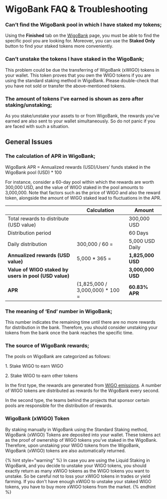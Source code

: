 # WigoBank FAQ & Troubleshooting

### **Can’t find the WigoBank pool in which I have staked my tokens;**

Using the **Finished** tab on the [WigoBank](https://wigoswap.io/bank) page, you must be able to find the specific pool you are looking for. Moreover, you can use the **Staked Only** button to find your staked tokens more conveniently.&#x20;

### **Can’t unstake the tokens I have staked in the WigoBank;**

This problem could be due the transferring of WigoBank (xWIGO) tokens in your wallet. This token proves that you own the WIGO tokens if you are using the standard staking method in WigoBank. Please double-check that you have not sold or transfer the above-mentioned tokens.&#x20;

### **The amount of tokens I’ve earned is shown as zero after staking/unstaking;**

As you stake/unstake your assets to or from WigoBank, the rewards you’ve earned are also sent to your wallet simultaneously. So do not panic if you are faced with such a situation.&#x20;

## **General Issues** &#x20;

### **The calculation of APR in WigoBank;**&#x20;

WigoBank APR = Annualized rewards (USD)/Users’ funds staked in the WigoBank pool (USD) \* 100

For instance, consider a 60-day pool within which the rewards are worth 300,000 USD, and the value of WIGO staked in the pool amounts to 3,000,000. Note that factors such as the price of WIGO and also the reward token, alongside the amount of WIGO staked lead to fluctuations in the APR.

|                                                       | Calculation                       | Amount            |
| ----------------------------------------------------- | --------------------------------- | ----------------- |
| Total rewards to distribute (USD value)               |                                   | 300,000 USD       |
| Distribution period                                   |                                   | 60 Days           |
| Daily distribution                                    | 300,000 / 60 =                    | 5,000 USD Daily   |
| **Annualized rewards (USD value)**                    | 5,000 \* 365 =                    | **1,825,000 USD** |
| **Value of WIGO staked by users in pool (USD value)** |                                   | **3,000,000 USD** |
| **APR**                                               | (1,825,000 / 3,000,000) \* 100 =  | **60.83% APR**    |



### **The meaning of ‘End’ number in WigoBank;**

This number indicates the remaining time until there are no more rewards for distribution in the bank. Therefore, you should consider unstaking your tokens from the bank once the bank reaches the specific time.&#x20;



### **The source of WigoBank rewards;**

The pools on WigoBank are categorized as follows:

1\. Stake WIGO to earn WIGO

2\. Stake WIGO to earn other tokens

In the first type, the rewards are generated from [WIGO emissions](../../tokenomics/rewards-distribution.md). A number of WIGO tokens are distributed as rewards for the WigoBank every second.

In the second type, the teams behind the projects that sponsor certain pools are responsible for the distribution of rewards.&#x20;



### **WigoBank (xWIGO) Token**

By staking manually in WigoBank using the Standard Staking method, WigoBank (xWIGO) Tokens are deposited into your wallet. These tokens act as the proof of ownership of WIGO tokens you’ve staked in the WigoBank. Therefore, upon unstaking your WIGO tokens from the WigoBank, WigoBank (xWIGO) tokens are also automatically returned.&#x20;

{% hint style="warning" %}
In case you are using the Liquid Staking in WigoBank, and you decide to unstake your WIGO tokens, you should exactly return as many xWIGO tokens as the WIGO tokens you want to unstake. So be careful not to loss your xWIGO tokens in trades or yield farming. If you don't have enough xWIGO to unstake your staked WIGO tokens, you have to buy more xWIGO tokens from the market.&#x20;
{% endhint %}
